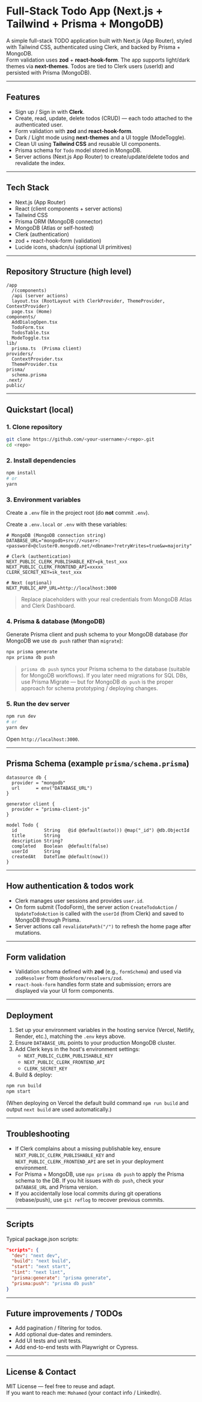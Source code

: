 # Full-Stack Todo App (Next.js + Tailwind + Prisma + MongoDB)

A simple full-stack TODO application built with Next.js (App Router), styled with Tailwind CSS, authenticated using Clerk, and backed by Prisma + MongoDB.  
Form validation uses **zod** + **react-hook-form**. The app supports light/dark themes via **next-themes**. Todos are tied to Clerk users (userId) and persisted with Prisma (MongoDB).

---

## Features

- Sign up / Sign in with **Clerk**.
- Create, read, update, delete todos (CRUD) — each todo attached to the authenticated user.
- Form validation with **zod** and **react-hook-form**.
- Dark / Light mode using **next-themes** and a UI toggle (ModeToggle).
- Clean UI using **Tailwind CSS** and reusable UI components.
- Prisma schema for `Todo` model stored in MongoDB.
- Server actions (Next.js App Router) to create/update/delete todos and revalidate the index.

---

## Tech Stack

- Next.js (App Router)
- React (client components + server actions)
- Tailwind CSS
- Prisma ORM (MongoDB connector)
- MongoDB (Atlas or self-hosted)
- Clerk (authentication)
- zod + react-hook-form (validation)
- Lucide icons, shadcn/ui (optional UI primitives)

---

## Repository Structure (high level)

```
/app
  /(components)
  /api (server actions)
  layout.tsx (RootLayout with ClerkProvider, ThemeProvider, ContextProvider)
  page.tsx (Home)
components/
  AddDialogOpen.tsx
  TodoForm.tsx
  TodosTable.tsx
  ModeToggle.tsx
lib/
  prisma.ts  (Prisma client)
providers/
  ContextProvider.tsx
  ThemeProvider.tsx
prisma/
  schema.prisma
.next/
public/
```

---

## Quickstart (local)

### 1. Clone repository
```bash
git clone https://github.com/<your-username>/<repo>.git
cd <repo>
```

### 2. Install dependencies
```bash
npm install
# or
yarn
```

### 3. Environment variables

Create a `.env` file in the project root (do **not** commit `.env`).

Create a `.env.local` or `.env` with these variables:

```env
# MongoDB (MongoDB connection string)
DATABASE_URL="mongodb+srv://<user>:<password>@cluster0.mongodb.net/<dbname>?retryWrites=true&w=majority"

# Clerk (authentication)
NEXT_PUBLIC_CLERK_PUBLISHABLE_KEY=pk_test_xxx
NEXT_PUBLIC_CLERK_FRONTEND_API=xxxxx
CLERK_SECRET_KEY=sk_test_xxx

# Next (optional)
NEXT_PUBLIC_APP_URL=http://localhost:3000
```

> Replace placeholders with your real credentials from MongoDB Atlas and Clerk Dashboard.

### 4. Prisma & database (MongoDB)

Generate Prisma client and push schema to your MongoDB database (for MongoDB we use `db push` rather than `migrate`):

```bash
npx prisma generate
npx prisma db push
```

> `prisma db push` syncs your Prisma schema to the database (suitable for MongoDB workflows). If you later need migrations for SQL DBs, use Prisma Migrate — but for MongoDB `db push` is the proper approach for schema prototyping / deploying changes.

### 5. Run the dev server
```bash
npm run dev
# or
yarn dev
```

Open `http://localhost:3000`.

---

## Prisma Schema (example `prisma/schema.prisma`)

```prisma
datasource db {
  provider = "mongodb"
  url      = env("DATABASE_URL")
}

generator client {
  provider = "prisma-client-js"
}

model Todo {
  id          String   @id @default(auto()) @map("_id") @db.ObjectId
  title       String
  description String?
  completed   Boolean  @default(false)
  userId      String
  createdAt   DateTime @default(now())
}
```

---

## How authentication & todos work

- Clerk manages user sessions and provides `user.id`.
- On form submit (TodoForm), the server action `CreateTodoAction` / `UpdateTodoAction` is called with the `userId` (from Clerk) and saved to MongoDB through Prisma.
- Server actions call `revalidatePath("/")` to refresh the home page after mutations.

---

## Form validation

- Validation schema defined with **zod** (e.g., `formSchema`) and used via `zodResolver` from `@hookform/resolvers/zod`.
- `react-hook-form` handles form state and submission; errors are displayed via your UI form components.

---

## Deployment

1. Set up your environment variables in the hosting service (Vercel, Netlify, Render, etc.), matching the `.env` keys above.
2. Ensure `DATABASE_URL` points to your production MongoDB cluster.
3. Add Clerk keys in the host's environment settings:
   - `NEXT_PUBLIC_CLERK_PUBLISHABLE_KEY`
   - `NEXT_PUBLIC_CLERK_FRONTEND_API`
   - `CLERK_SECRET_KEY`
4. Build & deploy:
```bash
npm run build
npm start
```
(When deploying on Vercel the default build command `npm run build` and output `next build` are used automatically.)

---

## Troubleshooting

- If Clerk complains about a missing publishable key, ensure `NEXT_PUBLIC_CLERK_PUBLISHABLE_KEY` and `NEXT_PUBLIC_CLERK_FRONTEND_API` are set in your deployment environment.
- For Prisma + MongoDB, use `npx prisma db push` to apply the Prisma schema to the DB. If you hit issues with `db push`, check your `DATABASE_URL` and Prisma version.
- If you accidentally lose local commits during git operations (rebase/push), use `git reflog` to recover previous commits.

---

## Scripts

Typical package.json scripts:

```json
"scripts": {
  "dev": "next dev",
  "build": "next build",
  "start": "next start",
  "lint": "next lint",
  "prisma:generate": "prisma generate",
  "prisma:push": "prisma db push"
}
```

---

## Future improvements / TODOs

- Add pagination / filtering for todos.
- Add optional due-dates and reminders.
- Add UI tests and unit tests.
- Add end-to-end tests with Playwright or Cypress.

---

## License & Contact

MIT License — feel free to reuse and adapt.  
If you want to reach me: `Mohamed` (your contact info / LinkedIn).
